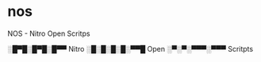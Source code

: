# nos
NOS - Nitro Open Scritps

   ░█▀█░█▀█░█▀▀  Nitro
   ░█░█░█░█░▀▀█  Open
   ░▀░▀░▀▀▀░▀▀▀  Scritpts

